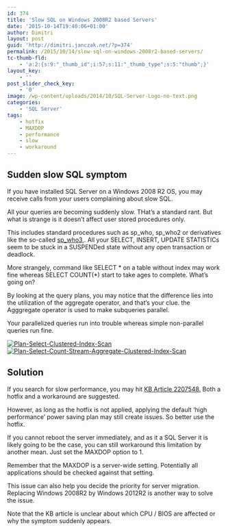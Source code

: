 ```yaml
---
id: 374
title: 'Slow SQL on Windows 2008R2 based Servers'
date: '2015-10-14T19:40:06+01:00'
author: Dimitri
layout: post
guid: 'http://dimitri.janczak.net/?p=374'
permalink: /2015/10/14/slow-sql-on-windows-2008r2-based-servers/
tc-thumb-fld:
    - 'a:2:{s:9:"_thumb_id";i:57;s:11:"_thumb_type";s:5:"thumb";}'
layout_key:
    - ''
post_slider_check_key:
    - '0'
image: /wp-content/uploads/2014/10/SQL-Server-Logo-no-text.png
categories:
    - 'SQL Server'
tags:
    - hotfix
    - MAXDOP
    - performance
    - slow
    - workaround
---
```


## Sudden slow SQL symptom

If you have installed SQL Server on a Windows 2008 R2 OS, you may receive calls from your users complaining about slow SQL.

All your queries are becoming suddenly slow. THat’s a standard rant. But what is strange is it doesn’t affect user stored procedures only.

This includes standard procedures such as sp\_who, sp\_who2 or derivatives like the so-called [sp\_who3](http://sqlserverplanet.com/dba/a-better-sp_who2-using-dmvs-sp_who3),. All your SELECT, INSERT, UPDATE STATISTICs seem to be stuck in a SUSPENDed state without any open transaction or deadlock.

More strangely, command like SELECT \* on a table without index may work fine whereas SELECT COUNT(\*) start to take ages to complete. What’s going on?

By looking at the query plans, you may notice that the difference lies into the utilization of the aggregate operator, and that’s your clue. the Agggregate operator is used to make subqueries parallel.

Your parallelized queries run into trouble whereas simple non-parallel queries run fine.

[![Plan-Select-Clustered-Index-Scan](http://dimitri.janczak.net/wp-content/uploads/2015/10/Plan-Select-Clustered-Index-Scan.png)](http://dimitri.janczak.net/wp-content/uploads/2015/10/Plan-Select-Clustered-Index-Scan.png) [![Plan-Select-Count-Stream-Aggregate-Clustered-Index-Scan](http://dimitri.janczak.net/wp-content/uploads/2015/10/Plan-Select-Count-Stream-Aggregate-Clustered-Index-Scan.png)](http://dimitri.janczak.net/wp-content/uploads/2015/10/Plan-Select-Count-Stream-Aggregate-Clustered-Index-Scan.png)

## Solution

If you search for slow performance, you may hit [KB Article 2207548.](https://support.microsoft.com/en-us/kb/2207548) Both a hotfix and a workaround are suggested.

However, as long as the hotfix is not applied, applying the default ‘high performance’ power saving plan may still create issues. So better use the hotfix.

If you cannot reboot the server immediately, and as it a SQL Server it is likely going to be the case, you can still workaround this limitation by another mean. Just set the MAXDOP option to 1.

Remember that the MAXDOP is a server-wide setting. Potentially all applications should be checked against that setting.

This issue can also help you decide the priority for server migration. Replacing Windows 2008R2 by Windows 2012R2 is another way to solve the issue.

Note that the KB article is unclear about which CPU / BIOS are affected or why the symptom suddenly appears.